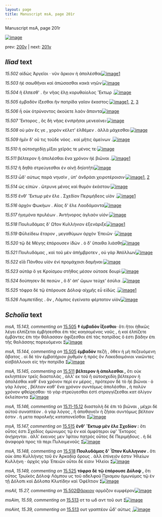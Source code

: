 ```yaml
---
layout: page
title: Manuscript msA, page 201r
---
```


Manuscript msA, page 201r

[![image](http://www.homermultitext.org/iipsrv?OBJ=IIP,1.0&FIF=/project/homer/pyramidal/deepzoom/hmt/vaimg/2017a/VA201RN_0372.tif&WID=100&CVT=JPEG)](http://www.homermultitext.org/ict2/?urn=urn:cite2:hmt:vaimg.2017a:VA201RN_0372)

prev:  [200v](../200v) | next:  [201v](../201v)

## *Iliad* text

*15.502* <a id="15.502"/> αἰδὼς Ἀργεῖοι · νῦν ἄρκιον ἠ ἀπολέσθαι[![image](http://www.homermultitext.org/iipsrv?OBJ=IIP,1.0&FIF=/project/homer/pyramidal/deepzoom/hmt/vaimg/2017a/VA201RN_0372.tif&RGN=0.187,0.1983,0.366,0.0331&WID=1000&CVT=JPEG)](http://www.homermultitext.org/ict2/?urn=urn:cite2:hmt:vaimg.2017a:VA201RN_0372@0.187,0.1983,0.366,0.0331)[1](#msAil_15.27)

*15.503* <a id="15.503"/> ἠὲ σαωθῆναι καὶ ἀπώσασθαι κακὰ νηῶν·[![image](http://www.homermultitext.org/iipsrv?OBJ=IIP,1.0&FIF=/project/homer/pyramidal/deepzoom/hmt/vaimg/2017a/VA201RN_0372.tif&RGN=0.186,0.2164,0.399,0.0331&WID=1000&CVT=JPEG)](http://www.homermultitext.org/ict2/?urn=urn:cite2:hmt:vaimg.2017a:VA201RN_0372@0.186,0.2164,0.399,0.0331)

*15.504* <a id="15.504"/> ῆ ἔλπεσθ' . ἢν νῆας ἕλῃ κορυθαίολος Ἕκτωρ .[![image](http://www.homermultitext.org/iipsrv?OBJ=IIP,1.0&FIF=/project/homer/pyramidal/deepzoom/hmt/vaimg/2017a/VA201RN_0372.tif&RGN=0.184,0.2352,0.41,0.0331&WID=1000&CVT=JPEG)](http://www.homermultitext.org/ict2/?urn=urn:cite2:hmt:vaimg.2017a:VA201RN_0372@0.184,0.2352,0.41,0.0331)

*15.505* <a id="15.505"/> ἐμβαδὸν ί̈ξεσθαι ἣν πατρίδα γαῖαν ἕκαστος·[![image](http://www.homermultitext.org/iipsrv?OBJ=IIP,1.0&FIF=/project/homer/pyramidal/deepzoom/hmt/vaimg/2017a/VA201RN_0372.tif&RGN=0.178,0.2577,0.428,0.0331&WID=1000&CVT=JPEG)](http://www.homermultitext.org/ict2/?urn=urn:cite2:hmt:vaimg.2017a:VA201RN_0372@0.178,0.2577,0.428,0.0331)[1](#msA_15.143), [2](#msAil_14.F6), [3](#msA_15.144)

*15.506* <a id="15.506"/> ἦ οὐκ ὀτρύνοντος ἀκούετε λαὸν ἅπαντα[![image](http://www.homermultitext.org/iipsrv?OBJ=IIP,1.0&FIF=/project/homer/pyramidal/deepzoom/hmt/vaimg/2017a/VA201RN_0372.tif&RGN=0.18,0.275,0.377,0.0331&WID=1000&CVT=JPEG)](http://www.homermultitext.org/ict2/?urn=urn:cite2:hmt:vaimg.2017a:VA201RN_0372@0.18,0.275,0.377,0.0331)

*15.507* <a id="15.507"/> Ἕκτορος , ὃς δὴ νῆας ἐνιπρῆσαι μενεαίνει·[![image](http://www.homermultitext.org/iipsrv?OBJ=IIP,1.0&FIF=/project/homer/pyramidal/deepzoom/hmt/vaimg/2017a/VA201RN_0372.tif&RGN=0.181,0.2923,0.406,0.0331&WID=1000&CVT=JPEG)](http://www.homermultitext.org/ict2/?urn=urn:cite2:hmt:vaimg.2017a:VA201RN_0372@0.181,0.2923,0.406,0.0331)

*15.508* <a id="15.508"/> οὐ μὰν ἔς γε , χορὸν κέλετ' ἐλθέμεν . ἀλλὰ μάχεσθαι·[![image](http://www.homermultitext.org/iipsrv?OBJ=IIP,1.0&FIF=/project/homer/pyramidal/deepzoom/hmt/vaimg/2017a/VA201RN_0372.tif&RGN=0.181,0.3133,0.417,0.0331&WID=1000&CVT=JPEG)](http://www.homermultitext.org/ict2/?urn=urn:cite2:hmt:vaimg.2017a:VA201RN_0372@0.181,0.3133,0.417,0.0331)

*15.509* <a id="15.509"/> ἡμῖν δ' οὔ τις τοῦδε νόος . καὶ μῆτις ἀμείνων .[![image](http://www.homermultitext.org/iipsrv?OBJ=IIP,1.0&FIF=/project/homer/pyramidal/deepzoom/hmt/vaimg/2017a/VA201RN_0372.tif&RGN=0.183,0.3328,0.408,0.0331&WID=1000&CVT=JPEG)](http://www.homermultitext.org/ict2/?urn=urn:cite2:hmt:vaimg.2017a:VA201RN_0372@0.183,0.3328,0.408,0.0331)

*15.510* <a id="15.510"/> ἢ αὐτοσχεδίῃ μῖξαι χεῖράς τε μένος τε·[![image](http://www.homermultitext.org/iipsrv?OBJ=IIP,1.0&FIF=/project/homer/pyramidal/deepzoom/hmt/vaimg/2017a/VA201RN_0372.tif&RGN=0.183,0.3531,0.364,0.0331&WID=1000&CVT=JPEG)](http://www.homermultitext.org/ict2/?urn=urn:cite2:hmt:vaimg.2017a:VA201RN_0372@0.183,0.3531,0.364,0.0331)

*15.511* <a id="15.511"/> βέλτερον ἢ ἀπολέσθαι ἕνα χρόνον ἠὲ βιῶναι .[![image](http://www.homermultitext.org/iipsrv?OBJ=IIP,1.0&FIF=/project/homer/pyramidal/deepzoom/hmt/vaimg/2017a/VA201RN_0372.tif&RGN=0.183,0.3696,0.414,0.0331&WID=1000&CVT=JPEG)](http://www.homermultitext.org/ict2/?urn=urn:cite2:hmt:vaimg.2017a:VA201RN_0372@0.183,0.3696,0.414,0.0331)[1](#msA_15.145)

*15.512* <a id="15.512"/> ἢ δηθὰ στρεύγεσθαι ἐν αἰνῇ δηϊοτῆτι[![image](http://www.homermultitext.org/iipsrv?OBJ=IIP,1.0&FIF=/project/homer/pyramidal/deepzoom/hmt/vaimg/2017a/VA201RN_0372.tif&RGN=0.181,0.3892,0.356,0.0331&WID=1000&CVT=JPEG)](http://www.homermultitext.org/ict2/?urn=urn:cite2:hmt:vaimg.2017a:VA201RN_0372@0.181,0.3892,0.356,0.0331)

*15.513* <a id="15.513"/> ὧδ' αύτως παρὰ νηυσὶν , ὑπ' ἀνδράσι χειροτέροισιν·[![image](http://www.homermultitext.org/iipsrv?OBJ=IIP,1.0&FIF=/project/homer/pyramidal/deepzoom/hmt/vaimg/2017a/VA201RN_0372.tif&RGN=0.179,0.4072,0.431,0.0331&WID=1000&CVT=JPEG)](http://www.homermultitext.org/ict2/?urn=urn:cite2:hmt:vaimg.2017a:VA201RN_0372@0.179,0.4072,0.431,0.0331)[1](#msAim_15.59), [2](#msAint_15.39)

*15.514* <a id="15.514"/> ὡς εἰπὼν . ὤτρυνε μένος καὶ θυμὸν ἑκάστου·[![image](http://www.homermultitext.org/iipsrv?OBJ=IIP,1.0&FIF=/project/homer/pyramidal/deepzoom/hmt/vaimg/2017a/VA201RN_0372.tif&RGN=0.179,0.4267,0.431,0.0331&WID=1000&CVT=JPEG)](http://www.homermultitext.org/ict2/?urn=urn:cite2:hmt:vaimg.2017a:VA201RN_0372@0.179,0.4267,0.431,0.0331)

*15.515* <a id="15.515"/> ἔνθ' Ἕκτωρ μὲν ἕλε . Σχεδίον Περιμήδεος υἱὸν .[![image](http://www.homermultitext.org/iipsrv?OBJ=IIP,1.0&FIF=/project/homer/pyramidal/deepzoom/hmt/vaimg/2017a/VA201RN_0372.tif&RGN=0.178,0.4448,0.419,0.0331&WID=1000&CVT=JPEG)](http://www.homermultitext.org/ict2/?urn=urn:cite2:hmt:vaimg.2017a:VA201RN_0372@0.178,0.4448,0.419,0.0331)[1](#msA_15.147)

*15.516* <a id="15.516"/> ἀρχὸν Φωκήων . Αἴας δ' ἕλε Λαοδάμαντα[![image](http://www.homermultitext.org/iipsrv?OBJ=IIP,1.0&FIF=/project/homer/pyramidal/deepzoom/hmt/vaimg/2017a/VA201RN_0372.tif&RGN=0.172,0.4666,0.398,0.0331&WID=1000&CVT=JPEG)](http://www.homermultitext.org/ict2/?urn=urn:cite2:hmt:vaimg.2017a:VA201RN_0372@0.172,0.4666,0.398,0.0331)

*15.517* <a id="15.517"/> ἡγεμόνα πρυλέων . Ἀντήνορος ἀγλαὸν υἱόν·[![image](http://www.homermultitext.org/iipsrv?OBJ=IIP,1.0&FIF=/project/homer/pyramidal/deepzoom/hmt/vaimg/2017a/VA201RN_0372.tif&RGN=0.173,0.4853,0.422,0.0331&WID=1000&CVT=JPEG)](http://www.homermultitext.org/ict2/?urn=urn:cite2:hmt:vaimg.2017a:VA201RN_0372@0.173,0.4853,0.422,0.0331)

*15.518* <a id="15.518"/> Πουλυδάμας δ' Ω̂τον Κυλλήνιον ἐξενάριξε[![image](http://www.homermultitext.org/iipsrv?OBJ=IIP,1.0&FIF=/project/homer/pyramidal/deepzoom/hmt/vaimg/2017a/VA201RN_0372.tif&RGN=0.168,0.5071,0.409,0.0331&WID=1000&CVT=JPEG)](http://www.homermultitext.org/ict2/?urn=urn:cite2:hmt:vaimg.2017a:VA201RN_0372@0.168,0.5071,0.409,0.0331)[1](#msA_15.148)

*15.519* <a id="15.519"/> Φῡλείδεω ἕταρον , μεγαθύμων ἀρχὸν Ἐπειῶν ·[![image](http://www.homermultitext.org/iipsrv?OBJ=IIP,1.0&FIF=/project/homer/pyramidal/deepzoom/hmt/vaimg/2017a/VA201RN_0372.tif&RGN=0.173,0.5267,0.415,0.0331&WID=1000&CVT=JPEG)](http://www.homermultitext.org/ict2/?urn=urn:cite2:hmt:vaimg.2017a:VA201RN_0372@0.173,0.5267,0.415,0.0331)

*15.520* <a id="15.520"/> τῷ δὲ Μέγης ἐπόρουσεν ἰ̈δών . ὁ δ' ὕπαιθα λιάσθη[![image](http://www.homermultitext.org/iipsrv?OBJ=IIP,1.0&FIF=/project/homer/pyramidal/deepzoom/hmt/vaimg/2017a/VA201RN_0372.tif&RGN=0.165,0.5432,0.444,0.0331&WID=1000&CVT=JPEG)](http://www.homermultitext.org/ict2/?urn=urn:cite2:hmt:vaimg.2017a:VA201RN_0372@0.165,0.5432,0.444,0.0331)

*15.521* <a id="15.521"/> Πουλυδάμας , καὶ τοῦ μὲν ἀπήμβροτεν , οὐ γὰρ Ἀπόλλων[![image](http://www.homermultitext.org/iipsrv?OBJ=IIP,1.0&FIF=/project/homer/pyramidal/deepzoom/hmt/vaimg/2017a/VA201RN_0372.tif&RGN=0.165,0.562,0.444,0.0331&WID=1000&CVT=JPEG)](http://www.homermultitext.org/ict2/?urn=urn:cite2:hmt:vaimg.2017a:VA201RN_0372@0.165,0.562,0.444,0.0331)

*15.522* <a id="15.522"/> εἴᾱ Πάνθου υἱὸν ἐνὶ προμάχοισι δαμῆναι·[![image](http://www.homermultitext.org/iipsrv?OBJ=IIP,1.0&FIF=/project/homer/pyramidal/deepzoom/hmt/vaimg/2017a/VA201RN_0372.tif&RGN=0.168,0.5808,0.401,0.0331&WID=1000&CVT=JPEG)](http://www.homermultitext.org/ict2/?urn=urn:cite2:hmt:vaimg.2017a:VA201RN_0372@0.168,0.5808,0.401,0.0331)

*15.523* <a id="15.523"/> αὐτὰρ ὅ γε Κροίσμου στῆθος μέσον ούτασε δουρί·[![image](http://www.homermultitext.org/iipsrv?OBJ=IIP,1.0&FIF=/project/homer/pyramidal/deepzoom/hmt/vaimg/2017a/VA201RN_0372.tif&RGN=0.172,0.598,0.426,0.0331&WID=1000&CVT=JPEG)](http://www.homermultitext.org/ict2/?urn=urn:cite2:hmt:vaimg.2017a:VA201RN_0372@0.172,0.598,0.426,0.0331)

*15.524* <a id="15.524"/> δούπησεν δὲ πεσὼν , ὃ δ' ἀπ' ὤμων τεύχε' ἐσύλα .[![image](http://www.homermultitext.org/iipsrv?OBJ=IIP,1.0&FIF=/project/homer/pyramidal/deepzoom/hmt/vaimg/2017a/VA201RN_0372.tif&RGN=0.165,0.6168,0.426,0.0331&WID=1000&CVT=JPEG)](http://www.homermultitext.org/ict2/?urn=urn:cite2:hmt:vaimg.2017a:VA201RN_0372@0.165,0.6168,0.426,0.0331)

*15.525* <a id="15.525"/> τόφρα δὲ τῷ ἐπόρουσε Δόλοψ αἰχμῆς εὖ εἰδὼς .[![image](http://www.homermultitext.org/iipsrv?OBJ=IIP,1.0&FIF=/project/homer/pyramidal/deepzoom/hmt/vaimg/2017a/VA201RN_0372.tif&RGN=0.161,0.6371,0.437,0.0331&WID=1000&CVT=JPEG)](http://www.homermultitext.org/ict2/?urn=urn:cite2:hmt:vaimg.2017a:VA201RN_0372@0.161,0.6371,0.437,0.0331)[1](#msA_15.149)

*15.526* <a id="15.526"/> Λαμπετίδης . ὃν , Λάμπος ἐγείνατο φέρτατον υἱὸν[![image](http://www.homermultitext.org/iipsrv?OBJ=IIP,1.0&FIF=/project/homer/pyramidal/deepzoom/hmt/vaimg/2017a/VA201RN_0372.tif&RGN=0.159,0.6559,0.45,0.0331&WID=1000&CVT=JPEG)](http://www.homermultitext.org/ict2/?urn=urn:cite2:hmt:vaimg.2017a:VA201RN_0372@0.159,0.6559,0.45,0.0331)

## *Scholia* text

*msA, 15.143, commenting on* [15.505](#15.505)  <a id="msA_15.143"/> **‡ ἐμβαδὸν ΐξεσθαι·** ὅτι ἤτοι ἠθικῶς λέγει ἐλπίζεται ἐμβήσεσθαι ὲπι τὰς καησομένας ναῦς , ἠ καὶ ἑλπίζετε ἐμβάντες ἐπι τὴν θάλασσαν ἀφίξεσθαι ἐπὶ τὰς πατρίδας ὅ ἐστι βάδην ἐπι τῆς θαλάσσης πορευόμενοι ⁑[![image](http://www.homermultitext.org/iipsrv?OBJ=IIP,1.0&FIF=/project/homer/pyramidal/deepzoom/hmt/vaimg/2017a/VA201RN_0372.tif&RGN=0.174,0.0984,0.629,0.0383&WID=1000&CVT=JPEG)](http://www.homermultitext.org/ict2/?urn=urn:cite2:hmt:vaimg.2017a:VA201RN_0372@0.174,0.0984,0.629,0.0383)

*msA, 15.144, commenting on* [15.505](#15.505)  <a id="msA_15.144"/> **ἐμβαδὸν** πεζῆ , ὅθεν ἡ μὴ πεζευόμενη ἄβατος . οἱ δὲ τὸν ἐμβατήριον ῥυθμόν ἡ πρὸς ὃν Λακεδαιμόνιοι νικῶντες εἰσβάλλουσι εἰς τὴν πατρίδα ⁑[![image](http://www.homermultitext.org/iipsrv?OBJ=IIP,1.0&FIF=/project/homer/pyramidal/deepzoom/hmt/vaimg/2017a/VA201RN_0372.tif&RGN=0.178,0.1255,0.615,0.0383&WID=1000&CVT=JPEG)](http://www.homermultitext.org/ict2/?urn=urn:cite2:hmt:vaimg.2017a:VA201RN_0372@0.178,0.1255,0.615,0.0383)

*msA, 15.145, commenting on* [15.511](#15.511)  <a id="msA_15.145"/> **βέλτερον ὴ ἀπολεσθαι ,** ὅτι οὐκ εκληπτέον τρεῖς διαστολὰς , ἀλλ' εκ τοῦ ἢ αὐτοσχεδίη βέλτερον ἠ ἀπολέσθαι καθ' ἕνα χρόνον περὶ εν μέρος , πρότερον δὲ τὸ ἢὲ βιῶναι · ὁ γὰρ λόγος , βέλτιον καθ' ἕνα χρόνον συντόμως ἀπολέσθαι , ἠ πολὺν χρόνον φθείρεσθαι· τὸ γὰρ στρεύγεσθαι ἐστὶ στραγγίζεσθαι κατ ὀλίγον ἐκλείποντα ⁑[![image](http://www.homermultitext.org/iipsrv?OBJ=IIP,1.0&FIF=/project/homer/pyramidal/deepzoom/hmt/vaimg/2017a/VA201RN_0372.tif&RGN=0.608,0.3742,0.189,0.1315&WID=1000&CVT=JPEG)](http://www.homermultitext.org/ict2/?urn=urn:cite2:hmt:vaimg.2017a:VA201RN_0372@0.608,0.3742,0.189,0.1315)

*msA, 15.146, commenting on* [15.11-15.12](#15.11-15.12)  <a id="msA_15.146"/> διαστολὴ δὲ ἐπι τὸ βιῶναι , μέχρι δὲ αὐτοῦ συναπτέον . ὁ γὰρ λόγος , ἢ ἀποθανεῖν ἠ ζῆσαι συντόμως βέλτιον ἐστιν . ἡ μετα παρολκῆς καταπονεῖσθαι ⁑[![image](http://www.homermultitext.org/iipsrv?OBJ=IIP,1.0&FIF=/project/homer/pyramidal/deepzoom/hmt/vaimg/2017a/VA201RN_0372.tif&RGN=0.602,0.4951,0.202,0.0563&WID=1000&CVT=JPEG)](http://www.homermultitext.org/ict2/?urn=urn:cite2:hmt:vaimg.2017a:VA201RN_0372@0.602,0.4951,0.202,0.0563)

*msA, 15.147, commenting on* [15.515](#15.515)  <a id="msA_15.147"/> **ἔνθ' Ἕκτωρ μὲν ἕλε Σχεδίον :** ὅτι οὗτος ἐστι Σχεδίος ὁμώνυμος τῷ ἐν καὶ ἀμφότεροι ὑφ' Ἕκτορος ἀνῄρηνται . ἀλλ' ἐκεινος μεν Ἰφίτου πατρός οὗτος δὲ Περιμήδους . ἡ δὲ ἀναφορὰ προς τὰ περι Πυλαιμενοῦς ⁑[![image](http://www.homermultitext.org/iipsrv?OBJ=IIP,1.0&FIF=/project/homer/pyramidal/deepzoom/hmt/vaimg/2017a/VA201RN_0372.tif&RGN=0.605,0.5417,0.199,0.0879&WID=1000&CVT=JPEG)](http://www.homermultitext.org/ict2/?urn=urn:cite2:hmt:vaimg.2017a:VA201RN_0372@0.605,0.5417,0.199,0.0879)

*msA, 15.148, commenting on* [15.518](#15.518)  <a id="msA_15.148"/> **Πουλυδάμας δ' Ὧτον Κυλληνιον .** ὅτι οὐκ ἀπο Κυλλήνης τοῦ ἐν Ἀρκαδίᾳ ὄρους . ἀλλ ἐπὶνειόν ἐστιν Ἠλείων Κυλλήνη · ἀρχὸς γὰρ Ἐπειῶν οὗτοι δέ εἰσιν Ἠλεiοι ⁑[![image](http://www.homermultitext.org/iipsrv?OBJ=IIP,1.0&FIF=/project/homer/pyramidal/deepzoom/hmt/vaimg/2017a/VA201RN_0372.tif&RGN=0.594,0.6213,0.199,0.0699&WID=1000&CVT=JPEG)](http://www.homermultitext.org/ict2/?urn=urn:cite2:hmt:vaimg.2017a:VA201RN_0372@0.594,0.6213,0.199,0.0699)

*msA, 15.149, commenting on* [15.525](#15.525)  <a id="msA_15.149"/> **τόφρα δὲ τῷ ἐπόρουσε Δύλοψ ,** ὅτι οὕτος Τρωϊκὸς Δόλοψ Λάμπου υς τοῦ αδελφοῦ Πριαμου ὁμωνύμος τῷ ἐν τῇ Δόλοπι καὶ Δόλοπα Κλυτίδην καὶ Ὀφέλτιον ⁑[![image](http://www.homermultitext.org/iipsrv?OBJ=IIP,1.0&FIF=/project/homer/pyramidal/deepzoom/hmt/vaimg/2017a/VA201RN_0372.tif&RGN=0.594,0.6784,0.199,0.0699&WID=1000&CVT=JPEG)](http://www.homermultitext.org/ict2/?urn=urn:cite2:hmt:vaimg.2017a:VA201RN_0372@0.594,0.6784,0.199,0.0699)

*msAil, 15.27, commenting on* [15.502@ἄρκιον](#15.502@ἄρκιον)  <a id="msAil_15.27"/> αρμόζον ευμφέρον[![image](http://www.homermultitext.org/iipsrv?OBJ=IIP,1.0&FIF=/project/homer/pyramidal/deepzoom/hmt/vaimg/2017a/VA201RN_0372.tif&RGN=0.383,0.1916,0.086,0.021&WID=1000&CVT=JPEG)](http://www.homermultitext.org/ict2/?urn=urn:cite2:hmt:vaimg.2017a:VA201RN_0372@0.383,0.1916,0.086,0.021)

*msAim, 15.59, commenting on* [15.513](#15.513)  <a id="msAim_15.59"/> οτ το ωδ αντ τοῦ ουτ ⁑[![image](http://www.homermultitext.org/iipsrv?OBJ=IIP,1.0&FIF=/project/homer/pyramidal/deepzoom/hmt/vaimg/2017a/VA201RN_0372.tif&RGN=0.589,0.4027,0.034,0.0458&WID=1000&CVT=JPEG)](http://www.homermultitext.org/ict2/?urn=urn:cite2:hmt:vaimg.2017a:VA201RN_0372@0.589,0.4027,0.034,0.0458)

*msAint, 15.39, commenting on* [15.513](#15.513)  <a id="msAint_15.39"/> ουτ γραπτέον ὦδ' αύτως ,[![image](http://www.homermultitext.org/iipsrv?OBJ=IIP,1.0&FIF=/project/homer/pyramidal/deepzoom/hmt/vaimg/2017a/VA201RN_0372.tif&RGN=0.11,0.4192,0.072,0.027&WID=1000&CVT=JPEG)](http://www.homermultitext.org/ict2/?urn=urn:cite2:hmt:vaimg.2017a:VA201RN_0372@0.11,0.4192,0.072,0.027)